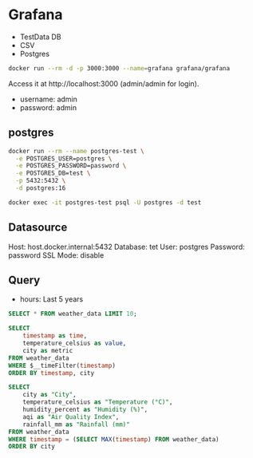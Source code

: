 # Grafana

- TestData DB
- CSV
- Postgres

```sh
docker run --rm -d -p 3000:3000 --name=grafana grafana/grafana
```

Access it at http://localhost:3000 (admin/admin for login).

- username: admin
- password: admin

## postgres

```sh
docker run --rm --name postgres-test \
  -e POSTGRES_USER=postgres \
  -e POSTGRES_PASSWORD=password \
  -e POSTGRES_DB=test \
  -p 5432:5432 \
  -d postgres:16

docker exec -it postgres-test psql -U postgres -d test
```

## Datasource

Host: host.docker.internal:5432
Database: tet
User: postgres
Password: password
SSL Mode: disable

## Query

- hours: Last 5 years

```sql
SELECT * FROM weather_data LIMIT 10;

SELECT
    timestamp as time,
    temperature_celsius as value,
    city as metric
FROM weather_data
WHERE $__timeFilter(timestamp)
ORDER BY timestamp, city

SELECT
    city as "City",
    temperature_celsius as "Temperature (°C)",
    humidity_percent as "Humidity (%)",
    aqi as "Air Quality Index",
    rainfall_mm as "Rainfall (mm)"
FROM weather_data
WHERE timestamp = (SELECT MAX(timestamp) FROM weather_data)
ORDER BY city
```